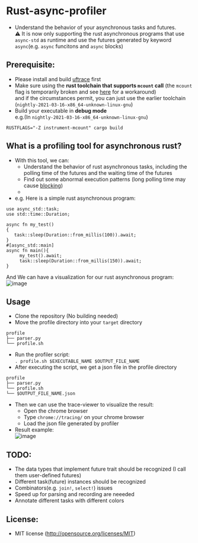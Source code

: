 # Rust-async-profiler
- Understand the behavior of your asynchronous tasks and futures.  
:warning: It is now only supporting the rust asynchronous programs that use `async-std` as runtime and use the futures generated by keyword `async`(e.g. `async` funcitons and `async` blocks) 
## Prerequisite:
* Please install and build [uftrace](https://github.com/namhyung/uftrace) first
* Make sure using the **rust toolchain that supports `mcount` call** (the `mcount` flag is temporarily broken and see [here](https://github.com/namhyung/uftrace/issues/1392) for a workaround)  
and if the circumstances permit, you can just use the earlier toolchain (`nightly-2021-03-16-x86_64-unknown-linux-gnu`)
* Build your executable in **debug mode**  
e.g.(In `nightly-2021-03-16-x86_64-unknown-linux-gnu`)
```
RUSTFLAGS="-Z instrument-mcount" cargo build
```
## What is a profiling tool for asynchronous rust?
* With this tool, we can:
   * Understand the behavior of rust asynchronous tasks, including the polling time of the futures and the waiting time of the futures
   * Find out some abnormal execution patterns (long polling time may cause [blocking](https://ryhl.io/blog/async-what-is-blocking/))
   * 
* e.g. Here is a simple rust asynchronous program:
```
use async_std::task;
use std::time::Duration;

async fn my_test()
{
   task::sleep(Duration::from_millis(100)).await;
}
#[async_std::main]
async fn main(){
     my_test().await;
     task::sleep(Duration::from_millis(150)).await;
}
```
And We can have a visualization for our rust asynchronous program:  
![image](https://user-images.githubusercontent.com/37073963/160838711-d5dd5d1f-84cc-417c-ad1d-88b59e968a04.png)
## Usage
* Clone the repository (No building needed) 
* Move the profile directory into your `target` directory
 ```
 profile
 ├── parser.py
 └── profile.sh
 ```
* Run the profiler script:  
`. profile.sh $EXECUTABLE_NAME $OUTPUT_FILE_NAME`
* After executing the script, we get a json file in the profile directory  
 ```
 profile
 ├── parser.py
 └── profile.sh
 └── $OUTPUT_FILE_NAME.json
 ```  
 * Then we can use the trace-viewer to visualize the result:
   * Open the chrome browser
   * Type `chrome://tracing/` on your chrome browser
   * Load the json file generated by profiler
 * Result example:  
![image](https://user-images.githubusercontent.com/37073963/160839516-825f3e73-763b-4e73-84fe-e2ab433e6330.png)  

 ## TODO:
 * The data types that implement future trait should be recognized (I call them user-defined futures)
 * Different task(future) instances should be recognized
 * Combinators(e.g. `join!`, `select!`) issues
 * Speed up for parsing and recording are neeeded
 * Annotate different tasks with different colors
 ## License:
 * MIT license (http://opensource.org/licenses/MIT)
 
